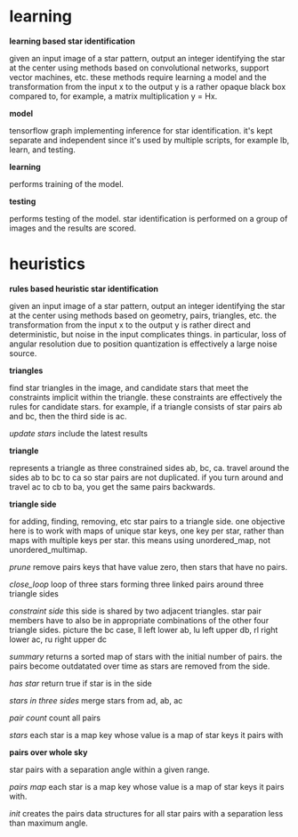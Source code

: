 # learning
**learning based star identification**

given an input image of a star pattern, output an integer identifying the star at the center using methods based on convolutional networks, support vector machines, etc. these methods require learning a model and the transformation from the input x to the output y is a rather opaque black box compared to, for example, a matrix multiplication y = Hx.

**model**

tensorflow graph implementing inference for star identification. it's kept separate and independent since it's used by multiple scripts, for example lb, learn, and testing.

**learning**

performs training of the model.

**testing**

performs testing of the model. star identification is performed on a group of images and the results are scored.

# heuristics
**rules based heuristic star identification**

given an input image of a star pattern, output an integer identifying the star at the center using methods based on geometry, pairs, triangles, etc. the transformation from the input x to the output y is rather direct and deterministic, but noise in the input complicates things. in particular, loss of angular resolution due to position quantization is effectively a large noise source.

**triangles**

find star triangles in the image, and candidate stars that meet the constraints implicit within the triangle. these constraints are effectively the rules for candidate stars. for example, if a triangle consists of star pairs ab and bc, then the third side is ac.

*update stars* include the latest results

**triangle**

represents a triangle as three constrained sides ab, bc, ca. travel around the sides ab to bc to ca so star pairs are not duplicated. if you turn around and travel ac to cb to ba, you get the same pairs backwards.

**triangle side**

for adding, finding, removing, etc star pairs to a triangle side. one objective here is to work with maps of unique star keys, one key per star, rather than maps with multiple keys per star. this means using unordered_map, not unordered_multimap.

*prune* remove pairs keys that have value zero, then stars that have no pairs.

*close_loop* loop of three stars forming three linked pairs around three triangle sides

*constraint side* this side is shared by two adjacent triangles. star pair members have to also be in appropriate combinations of the other four triangle sides. picture the bc case, ll left lower ab, lu left upper db, rl right lower ac, ru right upper dc

*summary* returns a sorted map of stars with the initial number of pairs. the pairs become outdatated over time as stars are removed from the side.

*has star* return true if star is in the side

*stars in three sides* merge stars from ad, ab, ac

*pair count* count all pairs

*stars* each star is a map key whose value is a map of star keys it pairs with

**pairs over whole sky**

star pairs with a separation angle within a given range.

*pairs map* each star is a map key whose value is a map of star keys it pairs with.

*init* creates the pairs data structures for all star pairs with a separation less than maximum angle.

